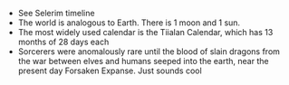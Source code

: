 - See Selerim timeline
- The world is analogous to Earth. There is 1 moon and 1 sun.
- The most widely used calendar is the Tiialan Calendar, which has 13 months of 28 days each
- Sorcerers were anomalously rare until the blood of slain dragons from the war between elves and humans seeped into the earth, near the present day Forsaken Expanse. Just sounds cool